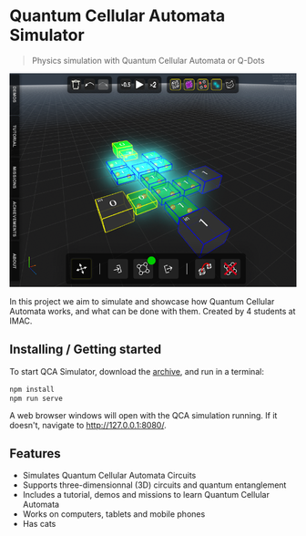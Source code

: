 # Quantum Cellular Automata Simulator

> Physics simulation with Quantum Cellular Automata or Q-Dots

![Screenshot](screenshot.png)

In this project we aim to simulate and showcase how Quantum Cellular Automata works, and what can be done with them.
Created by 4 students at IMAC.

## Installing / Getting started

To start QCA Simulator, download the [archive](archive/PROD.zip), and run in a terminal:

```shell
npm install
npm run serve
```

A web browser windows will open with the QCA simulation running. If it doesn't, navigate to http://127.0.0.1:8080/.

## Features

* Simulates Quantum Cellular Automata Circuits
* Supports three-dimensionnal (3D) circuits and quantum entanglement
* Includes a tutorial, demos and missions to learn Quantum Cellular Automata
* Works on computers, tablets and mobile phones
* Has cats

